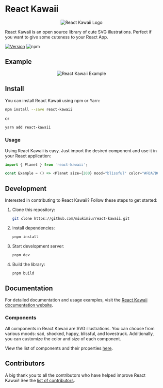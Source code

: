 # React Kawaii

<p align="center">
  <img src="https://raw.githubusercontent.com/miukimiu/react-kawaii/main/images/react-kawaii-logo@2x.png"alt="React Kawaii Logo">
</p>

React Kawaii is an open source library of cute SVG illustrations. Perfect if you want to give some cuteness to your React App.

[![Version](https://img.shields.io/npm/v/react-kawaii.svg?style=flat-square)](https://www.npmjs.com/package/react-kawaii)
![npm](https://img.shields.io/npm/dt/react-kawaii.svg)

## Example

<p align="center">
  <img src="https://raw.githubusercontent.com/miukimiu/react-kawaii/main/images/react-kawaii-example.gif?raw=true" alt="React Kawaii Example">
</p>

## Install

You can install React Kawaii using npm or Yarn:

```bash
npm install --save react-kawaii
```

or

```bash
yarn add react-kawaii
```

### Usage

Using React Kawaii is easy. Just import the desired component and use it in your React application:

```javascript
import { Planet } from 'react-kawaii';

const Example = () => <Planet size={200} mood="blissful" color="#FDA7DC" />;
```

## Development

Interested in contributing to React Kawaii? Follow these steps to get started:

1. Clone this repository:

   ```bash
   git clone https://github.com/miukimiu/react-kawaii.git
   ```

2. Install dependencies:

   ```bash
   pnpm install
   ```

3. Start development server:

   ```bash
   pnpm dev
   ```

4. Build the library:

   ```bash
   pnpm build
   ```

## Documentation

For detailed documentation and usage examples, visit the [React Kawaii documentation website](https://react-kawaii.vercel.app).

### Components

All components in React Kawaii are SVG illustrations. You can choose from various moods: sad, shocked, happy, blissful, and lovestruck. Additionally, you can customize the color and size of each component.

View the list of components and their properties [here](https://react-kawaii.vercel.app).

## Contributors

A big thank you to all the contributors who have helped improve React Kawaii! See the [list of contributors](https://github.com/miukimiu/react-kawaii/graphs/contributors).
